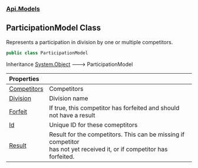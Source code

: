 ### [Api.Models](Api_Models.md 'Api.Models')
## ParticipationModel Class
Represents a participation in division by one or multiple competitors.  
```csharp
public class ParticipationModel
```

Inheritance [System.Object](https://docs.microsoft.com/en-us/dotnet/api/System.Object 'System.Object') &#129106; ParticipationModel  

| Properties | |
| :--- | :--- |
| [Competitors](Api_Models_ParticipationModel_Competitors.md 'Api.Models.ParticipationModel.Competitors') | Competitors<br/> |
| [Division](Api_Models_ParticipationModel_Division.md 'Api.Models.ParticipationModel.Division') | Division name<br/> |
| [Forfeit](Api_Models_ParticipationModel_Forfeit.md 'Api.Models.ParticipationModel.Forfeit') | If true, this competitor has forfeited and should not have a result<br/> |
| [Id](Api_Models_ParticipationModel_Id.md 'Api.Models.ParticipationModel.Id') | Unique ID for these comeptitors<br/> |
| [Result](Api_Models_ParticipationModel_Result.md 'Api.Models.ParticipationModel.Result') | Result for the competitors. This can be missing if competitor<br/>has not yet received it, or if competitor has forfeited.<br/> |
